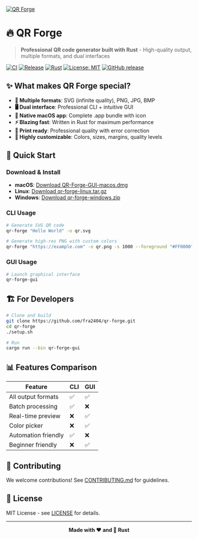 [![QR Forge](https://github.com/fra2404/qr-forge/assets/placeholder/qr-forge-banner.png)](https://github.com/fra2404/qr-forge)

# 🔥 QR Forge

> **Professional QR code generator built with Rust** - High-quality output, multiple formats, and dual interfaces

[![CI](https://github.com/fra2404/qr-forge/actions/workflows/ci.yml/badge.svg)](https://github.com/fra2404/qr-forge/actions/workflows/ci.yml)
[![Release](https://github.com/fra2404/qr-forge/actions/workflows/release.yml/badge.svg)](https://github.com/fra2404/qr-forge/actions/workflows/release.yml)
[![Rust](https://img.shields.io/badge/rust-1.70+-orange.svg)](https://www.rust-lang.org)
[![License: MIT](https://img.shields.io/badge/License-MIT-yellow.svg)](https://opensource.org/licenses/MIT)
[![GitHub release](https://img.shields.io/github/release/fra2404/qr-forge.svg)](https://github.com/fra2404/qr-forge/releases/latest)

## ✨ What makes QR Forge special?

- **🎨 Multiple formats**: SVG (infinite quality), PNG, JPG, BMP
- **🖥️ Dual interface**: Professional CLI + intuitive GUI
- **🍎 Native macOS app**: Complete .app bundle with icon
- **⚡ Blazing fast**: Written in Rust for maximum performance
- **🎯 Print ready**: Professional quality with error correction
- **🔧 Highly customizable**: Colors, sizes, margins, quality levels

## 🚀 Quick Start

### Download & Install

- **macOS**: [Download QR-Forge-GUI-macos.dmg](https://github.com/fra2404/qr-forge/releases/latest)
- **Linux**: [Download qr-forge-linux.tar.gz](https://github.com/fra2404/qr-forge/releases/latest)
- **Windows**: [Download qr-forge-windows.zip](https://github.com/fra2404/qr-forge/releases/latest)

### CLI Usage

```bash
# Generate SVG QR code
qr-forge "Hello World" -o qr.svg

# Generate high-res PNG with custom colors
qr-forge "https://example.com" -o qr.png -s 1000 --foreground "#FF0000" --background "#FFFFFF"
```

### GUI Usage

```bash
# Launch graphical interface
qr-forge-gui
```

## 🏗️ For Developers

```bash
# Clone and build
git clone https://github.com/fra2404/qr-forge.git
cd qr-forge
./setup.sh

# Run
cargo run --bin qr-forge-gui
```

## 📊 Features Comparison

| Feature             | CLI | GUI |
| ------------------- | --- | --- |
| All output formats  | ✅  | ✅  |
| Batch processing    | ✅  | ❌  |
| Real-time preview   | ❌  | ✅  |
| Color picker        | ❌  | ✅  |
| Automation friendly | ✅  | ❌  |
| Beginner friendly   | ❌  | ✅  |

## 🤝 Contributing

We welcome contributions! See [CONTRIBUTING.md](CONTRIBUTING.md) for guidelines.

## 📄 License

MIT License - see [LICENSE](LICENSE) for details.

---

<div align="center">
  <strong>Made with ❤️ and 🦀 Rust</strong>
</div>
